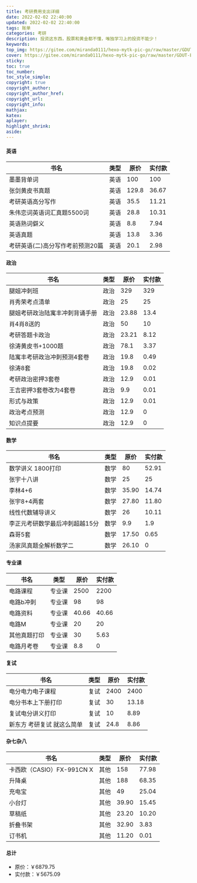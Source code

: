 ```yaml
---
title: 考研费用支出详细
date: 2022-02-02 22:40:00
updated: 2022-02-02 22:40:00
tags: 账单
categories: 考研
description: 投资这东西，股票和黄金都不懂，唯独学习上的投资不能少！
keywords:
top_img: https://gitee.com/miranda0111/hexo-mytk-pic-go/raw/master/GDUT-EE/20220203215659.png
cover: https://gitee.com/miranda0111/hexo-mytk-pic-go/raw/master/GDUT-EE/20220203215659.png
sticky: 
toc: true
toc_number: 
toc_style_simple: 
copyright: true
copyright_author: 
copyright_author_href: 
copyright_url: 
copyright_info:
mathjax:
katex:
aplayer:
highlight_shrink:
aside:
---
```


#### 英语

| 书名                 | 类型 | 原价 | 实付款 |
|--------------------|----|----|-----|
| 墨墨背单词              | 英语 | 100 | 100 |
| 张剑黄皮书真题            | 英语 | 129.8 | 36.67 |
| 考研英语高分写作           | 英语 | 35.5 | 11.21 |
| 朱伟恋词英语词汇真题5500词    | 英语 | 28.8 | 10.31 |
| 英语熟词僻义             | 英语 | 8.8 | 7.94 |
| 英语真题               | 英语 | 13.8 | 3.36 |
| 考研英语(二)高分写作考前预测20篇 | 英语 | 20.1 | 2.98 |

#### 政治

| 书名              | 类型 | 原价 | 实付款 |
|-----------------|----|----|-----|
| 腿姐冲刺班           | 政治 | 329 | 329 |
| 肖秀荣考点清单         | 政治 | 25 | 25 |
| 腿姐考研政治陆寓丰冲刺背诵手册 | 政治 | 23.88 | 13.4 |
| 肖4肖8送的          | 政治 | 50 | 10 |
| 考研答题卡政治         | 政治 | 23.21 | 8.12 |
| 徐涛黄皮书+1000题     | 政治 | 78.1 | 3.37 |
| 陆寓丰考研政治冲刺预测4套卷  | 政治 | 19.8 | 0.49 |
| 徐涛8套            | 政治 | 19.8 | 0.02 |
| 考研政治密押3套卷       | 政治 | 12.9 | 0.01 |
| 王吉密押3套卷改为4套卷    | 政治 | 9.9 | 0.01 |
| 形式与政策           | 政治 | 12.9 | 0.01 |
| 政治考点预测          | 政治 | 12.9 |0     |
| 知识点提要           | 政治 | 12.9 |  0   |

#### 数学

| 书名              | 类型 | 原价 | 实付款 |
|-----------------|----|----|-----|
| 数学讲义 1800打印      | 数学 | 80    | 52.91 |
| 张宇十八讲            | 数学 | 25    | 25    |
| 李林4+6            | 数学 | 35.90 | 14.74 |
| 张宇8+4两套          | 数学 | 27.80 | 11.80 |
| 线性代数辅导讲义         | 数学 | 26    | 10.11 |
| 李正元考研数学最后冲刺超越15分 | 数学 | 9.9   | 1.9   |
| 森哥5套             | 数学 | 17.50 | 0.65  |
| 汤家凤真题全解析数学二      | 数学 | 26.10 | 0     |

#### 专业课

| 书名     | 类型  | 原价    | 实付款   |
|--------|-----|-------|-------|
| 电路课程   | 专业课 | 2500  | 2200  |
| 电路b冲刺  | 专业课 | 98    | 98    |
| 电路资料   | 专业课 | 40.66 | 40.66 |
| 电路M    | 专业课 | 20    | 20    |
| 其他真题打印 | 专业课 | 30    | 5.63  |
| 电路月考卷  | 专业课 | 8.8   | 0     |

#### 复试

| 书名             | 类型 | 原价   | 实付款   |
|----------------|----|------|-------|
| 电分电力电子课程       | 复试 | 2400 | 2400  |
| 电分书本上下册打印      | 复试 | 30   | 13.18 |
| 复试电分讲义打印       | 复试 | 10   | 8.89  |
| 新东方 考研复试 就这么简单 | 复试 | 24.8 | 8.86  |

#### 杂七杂八

| 书名                   | 类型 | 原价    | 实付款   |
|----------------------|----|-------|-------|
| 卡西欧（CASIO）FX-991CN X | 其他 | 158   | 77.98 |
| 升降桌                  | 其他 | 188   | 68.35 |
| 充电宝                  | 其他 | 49    | 25.04 |
| 小台灯                  | 其他 | 39.90 | 15.45 |
| 草稿纸                  | 其他 | 23.20 | 10.20 |
| 折叠书架                 | 其他 | 32.90 | 3.83  |
| 订书机                  | 其他 | 11.20 | 0.01  |

#### 总计

 - 原价：￥6879.75
 - 实付款：￥5675.09